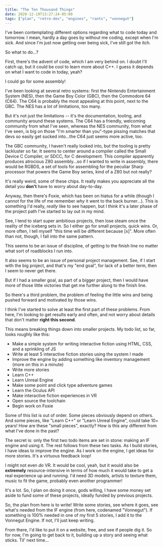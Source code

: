 ```yaml
---
title: "The Ten Thousand Things"
date: 2020-12-19T13:27:24-05:00
tags: ["plan", "retro-dev", "engines", "rants", "vonnegut"]
---
```


I've been contemplating different options regarding what to code today and tomorrow. I mean, hardly a day goes by without me coding, except when I'm sick. And since I'm just now getting over being sick, I've still got the itch.

So what to do...?

First, there's the advent of code, which I am very behind on. I doubt I'll catch up, but it could be cool to learn more about C++. I guess it depends on what I want to code in today, yeah?

I could go for some assembly!

I've been looking at several retro systems: first the Nintendo Entertainment System (NES), then the Game Boy Color (GBC), then the Commodore 64 (C64). The C64 is probably the most appealing at this point, next to the GBC. The NES has a lot of limitations, too many.

But it's not just the limitations -- it's the documentation, tooling, and community around these systems. The C64 has a friendly, welcoming community from what I've seen, whereas the NES community, from what I've seen, is big on those "I'm smarter than you"-type pissing matches that devs so easily get sucked into...the C64 just seems more active, too.

The GBC community, I haven't really looked into, but the tooling is pretty lackluster so far. It seems to center around a compiler called the Small Device C Compiler, or SDCC, for C development. This compiler apparently produces atrocious Z80 assembly...so if I wanted to write in assembly, there would be RGBDS, a set of tools for assembling for the peculiar Sharp processor that powers the Game Boy series, kind of a Z80 but not really?

It's really weird, some of these chips. It really makes you appreciate all the detail you **don't** have to worry about day-to-day.

Anyway, then there's Foxie, which has been on hiatus for a while (though I cannot for the life of me remember _why_ it went to the back burner...). This is something I'd really, _really_ like to see happen, but I think it's a later phase of the project path I've started to lay out in my mind.

See, I tend to start super ambitious projects, then lose steam once the reality of the iceberg sets in. So I either go for small projects, quick wins. Or, more often, I tell myself "this time will be different because \[x\]". More often than not, though, I fall into the same pattern.

This seems to be an issue of discipline, of getting to the finish line no matter what sort of roadblocks I run into. 

It also seems to be an issue of personal project management. See, if I start with the big project, and that's my "end goal", for lack of a better term, then I seem to never get there.

But if I had a smaller goal, as part of a bigger project, then I would have more of those little victories that get me further along to the finish line.

So there's a third problem, the problem of feeling the little wins and being pushed forward and motivated by those wins.

I think I've started to solve at least the first part of these problems. From here, I'm looking to get results early and often, and not worry about details that don't matter **right this second**.

This means breaking things down into smaller projects. My todo list, so far, looks roughly like this:

- Make a simple system for writing interactive fiction using HTML, CSS, and a sprinkling of JS
- Write at least 5 interactive fiction stories using the system I made
- Improve the engine by adding something like inventory management (more on this in a minute)
- Write more stories
- Learn C++
- Learn Unreal Engine
- Make some point and click type adventure games
- Learn the Oculus API
- Make interactive fiction experiences in VR
- Open source the toolchain
- Begin work on Foxie

Some of this list is out of order. Some pieces obviously depend on others. And some pieces, like "Learn C++" or "Learn Unreal Engine", could take 10+ years! How are these "small pieces", exactly? How is this any different from what I've done in the past?

The secret is: only the first two todo items are set in stone: making an IF engine and using it. The rest follows from these two tasks. As I build stories, I have ideas to improve the engine. As I work on the engine, I get ideas for more stories. It's a virtuous feedback loop!

I might not even _do_ VR. It would be cool, yeah, but it would also be **extremely** resource-intensive in terms of how much it would take to get a real experience up and running. I'd need 3D models, artists to texture them, music to fit the game, probably even another programmer! 

It's a lot. So, I plan on doing it once, gods willing, I have some money set aside to fund some of these projects, ideally funded by previous projects.

So, the plan from here is to write! Write some stories, see where it goes, see what's needed from the IF engine (from here, codenamed "Vonnegut"). If something is 100% needed in one of my first 5 stories, I add it to the Vonnegut Engine. If not, I'll just keep writing. 

From there, I'd like to put it on a website, free, and see if people dig it. So for now, I'm going to get back to it, building up a story and seeing what sticks. Til' next time...